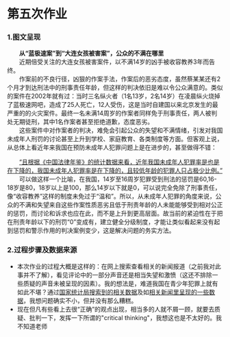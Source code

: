 # 第五次作业

### 1.图文呈现       
　　**从“蓝极速案”到“大连女孩被害案”，公众的不满在哪里**    
　　近期倍受关注的大连女孩被害案件，以不满14岁的凶手被收容教养3年而告终。    
　　作案前的不良行径，凶狠的作案手法，作案后的恶劣态度，虽然蔡某某还有2个月才到达刑法中的刑事责任年龄，但这样的判决依旧是难以令公众满意的。类似的案件在2002年就有过：当时三名纵火者（1名13岁，2名14岁）在凌晨纵火烧掉了蓝极速网吧，造成了25人死亡，12人受伤，这是当时自建国以来北京发生的最严重的的火灾案件。最终一名未满14周岁的作案者同样免于刑事责任，两人被判处无期徒刑，其中1名作案者甚至拒绝道歉，态度恶劣。    
　　这些案件中对作案者的判决，难免会引起公众的失望和不满情绪，引发对我国未成年人刑罚的讨论甚至上升到学校、家庭教育、各类制度等方面。但客观上说，从总体上看近年来我国在预防未成年人犯罪问题上是在进步的，甚至做得不错：
  
　　[“且根据《中国法律年鉴》的统计数据来看，近年我国未成年人犯罪率是也是在下降的，我国未成年人犯罪率是在下降的，且较低年龄的犯罪人只占极少比例。”](http://news.jstv.com/a/20191030/1572403162687.shtml?jsbcApp=1)    
　　可以做这样一个比喻，在我国，14岁至16周岁犯罪受到刑法的惩罚是60,16-18岁是80，18岁以上是100，那么14岁以下就是0，可以说完全免除了刑事责任，像“收容教养”这样的制度未免过于“温和”。所以，从未成年人犯罪的角度来说，公众的不满和失望来自这些作案性质恶劣且低于刑责年龄的人未能能够受到相对公正的惩罚，而讨论和诉求也应在此，而不是上升到更高层面。故当前的紧迫性在于把在刑责年龄以下的刑罚“0”变成有，建立健全分级制度，才能让类似看起来没有起到惩罚和警示作用的判决案例变少，这是解决问题的务实方法。
  
### 2.过程步骤及数据来源          
- 本次作业的过程大概是这样的：在网上搜索查看相关的新闻报道（之前我对此事并不了解），看见评论中的一部分声音还是相当失望和激愤（这还不排除一些质疑的声音未被呈现的因素）。我的想法是，难道我国在青少年犯罪上就有如此不堪？通过[国家统计局搜索到的相关数据](http://data.stats.gov.cn/easyquery.htm?cn=C01&zb=A0S0P&sj=2018)及如[相关新闻里呈现的一些数据](http://news.jstv.com/a/20191030/1572403162687.shtml?jsbcApp=1)，我想问题确实不小，但并没有那么糟糕。
- 现在但凡有些看上去很“正确”的观点出现，相当多的人就不屑一顾，就要去质疑、批判一下，发挥一下所谓的"critical thinking"，我想这也是不太好的。我不知道老师
